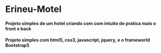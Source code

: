 # Erineu-Motel


#### Projeto simples de um hotel criando com com intuito de pratica mais o front e back
#### Projeto simples com html5, css3, javascript, jquery, e o frameworld Bootstrap5  
